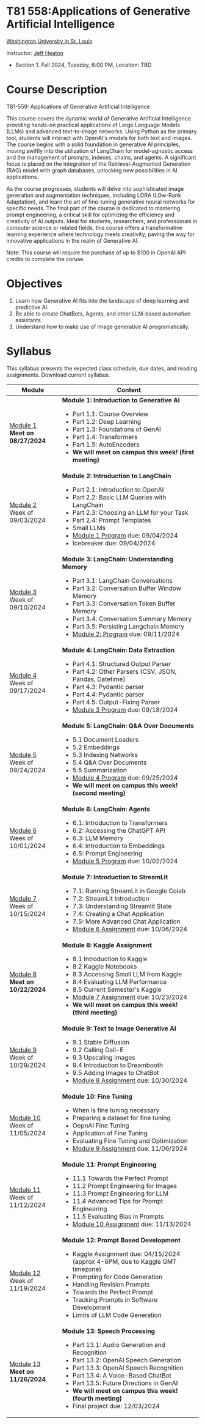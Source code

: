 # T81 558:Applications of Generative Artificial Intelligence

[Washington University in St. Louis](http://www.wustl.edu)

Instructor: [Jeff Heaton](https://sites.wustl.edu/jeffheaton/)

- Section 1. Fall 2024, Tuesday, 6:00 PM, Location: TBD

# Course Description

T81-559: Applications of Generative Artificial Intelligence

This course covers the dynamic world of Generative Artificial Intelligence providing hands-on practical applications of Large Language Models (LLMs) and advanced text-to-image networks. Using Python as the primary tool, students will interact with OpenAI's models for both text and images. The course begins with a solid foundation in generative AI principles, moving swiftly into the utilization of LangChain for model-agnostic access and the management of prompts, indexes, chains, and agents. A significant focus is placed on the integration of the Retrieval-Augmented Generation (RAG) model with graph databases, unlocking new possibilities in AI applications.

As the course progresses, students will delve into sophisticated image generation and augmentation techniques, including LORA (LOw-Rank Adaptation), and learn the art of fine-tuning generative neural networks for specific needs. The final part of the course is dedicated to mastering prompt engineering, a critical skill for optimizing the efficiency and creativity of AI outputs. Ideal for students, researchers, and professionals in computer science or related fields, this course offers a transformative learning experience where technology meets creativity, paving the way for innovative applications in the realm of Generative AI.

Note: This course will require the purchase of up to $100 in OpenAI API credits to complete the coruse.

# Objectives

1. Learn how Generative AI fits into the landscape of deep learning and predictive AI.
2. Be able to create ChatBots, Agents, and other LLM-based automation assistants.
3. Understand how to make use of image generative AI programatically.

# Syllabus

This syllabus presents the expected class schedule, due dates, and reading assignments. Download current syllabus.

| Module                                                                      | Content                                                                                                                                                                                                                                                                                                                                                            |
| --------------------------------------------------------------------------- | ------------------------------------------------------------------------------------------------------------------------------------------------------------------------------------------------------------------------------------------------------------------------------------------------------------------------------------------------------------------ |
| [Module 1](t81_559_class_01_1_overview.ipynb)<br>**Meet on 08/27/2024**     | **Module 1: Introduction to Generative AI**<ul><li>Part 1.1: Course Overview<li>Part 1.2: Deep Learning<li>Part 1.3: Foundations of GenAI<li>Part 1.4: Transformers<li>Part 1.5: AutoEncoders<li>**We will meet on campus this week! (first meeting)**</ul>                                                                                                        |
| [Module 2](t81_559_class_02_1_langchain.ipynb)<br>Week of 09/03/2024        | **Module 2: Introduction to LangChain**<ul><li> Part 2.1: Introduction to OpenAI<li>Part 2.2: Basic LLM Queries with LangChain<li>Part 2.3: Choosing an LLM for your Task<li>Part 2.4: Prompt Templates<li>Small LLMs<li>[Module 1 Program](./assignments/assignment_yourname_class1.ipynb) due: 09/04/2024<li> Icebreaker due: 09/04/2024</ul>                    |
| [Module 3](t81_559_class_03_1_langchain_memory.ipynb)<br>Week of 09/10/2024 | **Module 3: LangChain: Understanding Memory**<ul><li>Part 3.1: LangChain Conversations<li> Part 3.2: Conversation Buffer Window Memory<li>Part 3.3: Conversation Token Buffer Memory<li>Part 3.4: Conversation Summary Memory<li>Part 3.5: Persisting Langchain Memory<li>[Module 2: Program](./assignments/assignment_yourname_class2.ipynb) due: 09/11/2024</ul> |
| [Module 4](t81_559_class_04_1_langchain_data.ipynb)<br>Week of 09/17/2024   | **Module 4: LangChain: Data Extraction**<ul><li>Part 4.1: Structured Output Parser<li>Part 4.2: Other Parsers (CSV, JSON, Pandas, Datetime)<li>Part 4.3: Pydantic parser<li>Part 4.4: Pydantic parser<li>Part 4.5: Output-Fixing Parser<li>[Module 3 Program](./assignments/assignment_yourname_class3.ipynb) due: 09/18/2024</ul>                                 |
| [Module 5](t81_559_class_05_1_langchain_doc.ipynb)<br>Week of 09/24/2024    | **Module 5: LangChain: Q&A Over Documents**<ul><li>5.1 Document Loaders<li>5.2 Embeddings<li>5.3 Indexing Networks<li>5.4 Q&A Over Documents<li>5.5 Summarization<li>[Module 4 Program](./assignments/assignment_yourname_class4.ipynb) due: 09/25/2024<li>**We will meet on campus this week! (second meeting)**</ul>                                             |
| [Module 6](t81_559_class_06_1_agents.ipynb)<br>Week of 10/01/2024           | **Module 6: LangChain: Agents**<ul><li>6.1: Introduction to Transformers<li>6.2: Accessing the ChatGPT API<li>6.3: LLM Memory<li>6.4: Introduction to Embeddings<li>6.5: Prompt Engineering<li>[Module 5 Program](./assignments/assignment_yourname_class5.ipynb) due: 10/02/2024</ul>                                                                             |
| [Module 7](t81_559_class_07_1_streamlit.ipynb)<br>Week of 10/15/2024        | **Module 7: Introduction to StreamLit**<ul><li>7.1: Running StreamLit in Google Colab<li>7.2: StreamLit Introduction<li>7.3: Understanding Streamlit State<li>7.4: Creating a Chat Application<li>7.5: More Advanced Chat Application<li>[Module 6 Assignment](./assignments/assignment_yourname_class6.ipynb) due: 10/06/2024</ul>                                |
| [Module 8](t81_559_class_08_1_kaggle_intro.ipynb)<br>**Meet on 10/22/2024** | **Module 8: Kaggle Assignment**<ul><li>8.1 Introduction to Kaggle<li>8.2 Kaggle Notebooks<li>8.3 Accessing Small LLM from Kaggle<li>8.4 Evaluating LLM Performance<li>8.5 Current Semester's Kaggle<li>[Module 7 Assignment](./assignments/assignment_yourname_class7.ipynb) due: 10/23/2024<li>**We will meet on campus this week! (third meeting)**</ul>         |
| [Module 9](t81_559_class_09_1_image_genai.ipynb)<br>Week of 10/29/2024      | **Module 9: Text to Image Generative AI**<ul><li>9.1 Stable Diffusion<li>9.2 Calling Dall-E<li>9.3 Upscaling Images<li>9.4 Introduction to Dreambooth<li>9.5 Adding Images to ChatBot<li>[Module 8 Assignment](./assignments/assignment_yourname_class8.ipynb) due: 10/30/2024</ul>                                                                                |
| [Module 10](t81_559_class_10_1_finetune.ipynb)<br>Week of 11/05/2024        | **Module 10: Fine Tuning**<ul><li>When is fine tuning necessary<li>Preparing a dataset for fine tuning<li>OepnAI Fine Tuning<li>Application of Fine Tuning<li>Evaluating Fine Tuning and Optimization<li>[Module 9 Assignment](./assignments/assignment_yourname_class9.ipynb) due: 11/06/2024</ul>                                                                |
| [Module 11](t81_559_class_11_1_prompt.ipynb)<br>Week of 11/12/2024          | **Module 11: Prompt Engineering**<ul><li>11.1 Towards the Perfect Prompt<li>11.2 Prompt Engineering for Images<li>11.3 Prompt Engineering for LLM<li>11.4 Advanced Tips for Prompt Engineering<li>11.5 Evaluating Bias in Prompts<li>[Module 10 Assignment](./assignments/assignment_yourname_class10.ipynb) due: 11/13/2024</ul>                                  |
| [Module 12](t81_559_class_12_1_dev.ipynb)<br>Week of 11/19/2024             | **Module 12: Prompt Based Development**<ul><li>Kaggle Assignment due: 04/15/2024 (approx 4-6PM, due to Kaggle GMT timezone)<li>Prompting for Code Generation<li>Handling Revision Prompts<li>Towards the Perfect Prompt<li>Tracking Prompts in Software Development<li>Limits of LLM Code Generation</ul>                                                          |
| [Module 13](t81_559_class_13_1_voice.ipynb)<br>**Meet on 11/26/2024**       | **Module 13: Speech Processing**<ul><li>Part 13.1: Audio Generation and Recognition <li>Part 13.2: OpenAI Speech Generation<li>Part 13.3: OpenAI Speech Recognition<li>Part 13.4: A Voice-Based ChatBot<li>Part 13.5: Future Directions in GenAI<li>**We will meet on campus this week! (fourth meeting)**<li>Final project due: 12/03/2024</ul>                   |
